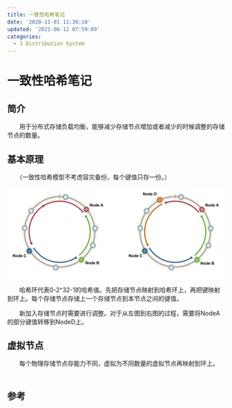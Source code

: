 ```yaml
---
title: 一致性哈希笔记
date: '2020-11-01 11:36:10'
updated: '2021-06-12 07:59:09'
categories:
  - 1 Distribution System
---
```

# 一致性哈希笔记

## 简介

　　用于分布式存储负载均衡，能够减少存储节点增加或者减少的时候调整的存储节点的数量。

## 基本原理

　　（一致性哈希模型不考虑容灾备份，每个键值只存一份。） 

![](Consistent_Hashing_Notes/20190501143624.png)

　　哈希环代表0-2^32-1的哈希值。先把存储节点映射到哈希环上，再把键映射到环上。每个存储节点存储上一个存储节点到本节点之间的键值。

　　新加入存储节点时需要进行调整。对于从左图到右图的过程，需要将NodeA的部分键值转移到NodeD上。

## 虚拟节点

　　每个物理存储节点存能力不同，虚拟为不同数量的虚拟节点再映射到环上。 
　　
## 参考

[^1]: [一致性哈希（Consistent Hashing）原理](http://afghl.github.io/2016/07/04/consistent-hashing.html)
